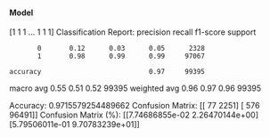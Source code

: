 #### Model
[1 1 1 ... 1 1 1]
Classification Report:
              precision    recall  f1-score   support

           0       0.12      0.03      0.05      2328
           1       0.98      0.99      0.99     97067

    accuracy                           0.97     99395
   macro avg       0.55      0.51      0.52     99395
weighted avg       0.96      0.97      0.96     99395

Accuracy: 0.9715579254489662
Confusion Matrix:
[[   77  2251]
 [  576 96491]]
Confusion Matrix (%):
[[7.74686855e-02 2.26470144e+00]
 [5.79506011e-01 9.70783239e+01]]
